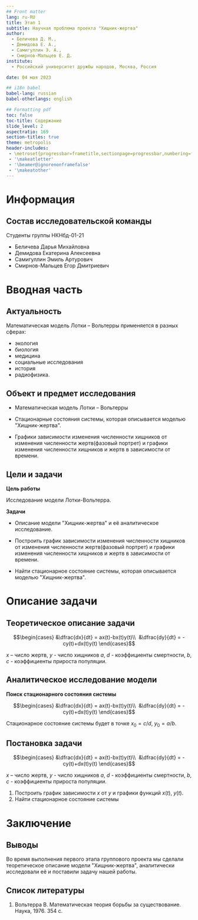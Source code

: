 ```yaml
---
## Front matter
lang: ru-RU
title: Этап 1
subtitle: Научная проблема проекта "Хищник-жертва"
author:
  - Беличева Д. М.,
  - Демидова Е. А.,
  - Самигуллин Э. А.,
  - Смирнов-Мальцев Е. Д.
institute:
  - Российский университет дружбы народов, Москва, Россия

date: 04 мая 2023

## i18n babel
babel-lang: russian
babel-otherlangs: english

## Formatting pdf
toc: false
toc-title: Содержание
slide_level: 2
aspectratio: 169
section-titles: true
theme: metropolis
header-includes:
 - \metroset{progressbar=frametitle,sectionpage=progressbar,numbering=fraction}
 - '\makeatletter'
 - '\beamer@ignorenonframefalse'
 - '\makeatother'
---
```


# Информация

## Состав исследовательской команды

Студенты группы НКНбд-01-21

- Беличева Дарья Михайловна
- Демидова Екатерина Алексеевна
- Самигуллин Эмиль Артурович
- Смирнов-Мальцев Егор Дмитриевич

# Вводная часть

## Актуальность

Математическая модель Лотки – Вольтерры применяется в разных сферах:

- экология
- биология
- медицина
- социальные исследования
- история 
- радиофизика.

## Объект и предмет исследования

- Математическая модель Лотки – Вольтерры

- Стационарные состояния системы, которая описывается моделью "Хищник-жертва".

- Графики зависимости изменения численности хищников от изменения численности жертв(фазовый портрет) и графики изменения численности хищников и жертв в зависимости от времени.

## Цели и задачи

**Цель работы**

Исследование модели Лотки-Вольтерра.

**Задачи**

- Описание модели "Хищник-жертва" и её аналитическое исследование.

- Построить график зависимости изменения численности хищников от изменения
численности жертв(фазовый портрет) и графики изменения численности хищников и жертв в зависимости от времени.

- Найти стационарное состояние системы, которая описывается моделью "Хищник-жертва".

# Описание задачи

## Теоретическое описание задачи

$$\begin{cases}
  &\dfrac{dx}{dt} = ax(t)-bx(t)y(t)\\
  &\dfrac{dy}{dt} = -cy(t)+dx(t)y(t)
\end{cases}$$

$x$ – число жертв, $y$ - число хищников
$a$, $d$ - коэффициенты смертности, $b$, $c$ - коэффициенты прироста популяции.

## Аналитическое исследование модели

**Поиск стационарного состояния системы**

$$\begin{cases}
  &\dfrac{dx}{dt} = ax(t)-bx(t)y(t)\\
  &\dfrac{dy}{dt} = -cy(t)+dx(t)y(t)
\end{cases}$$

Стационарное состояние системы будет в точке $x_0 = c/d$, $y_0 = a/b$.

## Постановка задачи

$$\begin{cases}
  &\dfrac{dx}{dt} = ax(t)-bx(t)y(t)\\
  &\dfrac{dy}{dt} = -cy(t)+dx(t)y(t)
\end{cases}$$

$x$ – число жертв, $y$ - число хищников
$a$, $d$ - коэффициенты смертности, $b$, $c$ - коэффициенты прироста популяции.

1. Построить график зависимости $x$ от $y$ и графики функций $x(t)$, $y(t)$.
2. Найти стационарное состояние системы

# Заключение

## Выводы

Во время выполнения первого этапа группового проекта мы сделали теоретическое описание модели "Хищник-жертва", аналитически исследовали её и поставили задачу нашей работы.

## Список литературы

1. Вольтерра В. Математическая теория борьбы за существование. Наука, 1976. 354 с.
